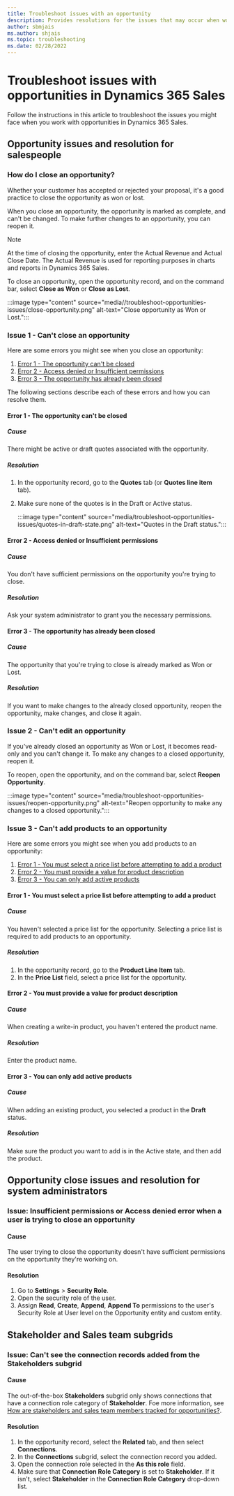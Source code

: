 ```yaml
---
title: Troubleshoot issues with an opportunity
description: Provides resolutions for the issues that may occur when working with opportunities in Dynamics 365 Sales.
author: sbmjais
ms.author: shjais
ms.topic: troubleshooting
ms.date: 02/28/2022
---
```


# Troubleshoot issues with opportunities in Dynamics 365 Sales

Follow the instructions in this article to troubleshoot the issues you might face when you work with opportunities in Dynamics 365 Sales.

## Opportunity issues and resolution for salespeople

### How do I close an opportunity?

Whether your customer has accepted or rejected your proposal, it's a good practice to close the opportunity as won or lost.

When you close an opportunity, the opportunity is marked as complete, and can't be changed. To make further changes to an opportunity, you can reopen it.

> [!NOTE]
> At the time of closing the opportunity, enter the Actual Revenue and Actual Close Date. The Actual Revenue is used for reporting purposes in charts and reports in Dynamics 365 Sales.

To close an opportunity, open the opportunity record, and on the command bar, select **Close as Won** or **Close as Lost**.

:::image type="content" source="media//troubleshoot-opportunities-issues/close-opportunity.png" alt-text="Close opportunity as Won or Lost.":::

### Issue 1 - Can't close an opportunity

Here are some errors you might see when you close an opportunity:

1. [Error 1 - The opportunity can't be closed](#error-1---the-opportunity-cant-be-closed)
2. [Error 2 - Access denied or Insufficient permissions](#error-2---access-denied-or-insufficient-permissions)
3. [Error 3 - The opportunity has already been closed](#error-3---the-opportunity-has-already-been-closed)

The following sections describe each of these errors and how you can resolve them.

#### Error 1 - The opportunity can't be closed

##### Cause

There might be active or draft quotes associated with the opportunity.

##### Resolution

1. In the opportunity record, go to the **Quotes** tab (or **Quotes line item** tab).
2. Make sure none of the quotes is in the Draft or Active status.

    :::image type="content" source="media/troubleshoot-opportunities-issues/quotes-in-draft-state.png" alt-text="Quotes in the Draft status.":::

#### Error 2 - Access denied or Insufficient permissions

##### Cause

You don't have sufficient permissions on the opportunity you're trying to close.

##### Resolution

Ask your system administrator to grant you the necessary permissions.

#### Error 3 - The opportunity has already been closed

##### Cause

The opportunity that you're trying to close is already marked as Won or Lost.

##### Resolution

If you want to make changes to the already closed opportunity, reopen the opportunity, make changes, and close it again.

### Issue 2 - Can't edit an opportunity

If you've already closed an opportunity as Won or Lost, it becomes read-only and you can't change it. To make any changes to a closed opportunity, reopen it.

To reopen, open the opportunity, and on the command bar, select **Reopen Opportunity**.

:::image type="content" source="media/troubleshoot-opportunities-issues/reopen-opportunity.png" alt-text="Reopen opportunity to make any changes to a closed opportunity.":::

### Issue 3 - Can't add products to an opportunity

Here are some errors you might see when you add products to an opportunity:

1. [Error 1 - You must select a price list before attempting to add a product](#error-1---you-must-select-a-price-list-before-attempting-to-add-a-product)
2. [Error 2 - You must provide a value for product description](#error-2---you-must-provide-a-value-for-product-description)
3. [Error 3 - You can only add active products](#error-3---you-can-only-add-active-products)

#### Error 1 - You must select a price list before attempting to add a product

##### Cause

You haven't selected a price list for the opportunity. Selecting a price list is required to add products to an opportunity.

##### Resolution

1. In the opportunity record, go to the **Product Line Item** tab.
2. In the **Price List** field, select a price list for the opportunity.

#### Error 2 - You must provide a value for product description

##### Cause

When creating a write-in product, you haven't entered the product name.

##### Resolution

Enter the product name.

#### Error 3 - You can only add active products

##### Cause

When adding an existing product, you selected a product in the **Draft** status.

##### Resolution

Make sure the product you want to add is in the Active state, and then add the product.

## Opportunity close issues and resolution for system administrators

### Issue: Insufficient permissions or Access denied error when a user is trying to close an opportunity

#### Cause

The user trying to close the opportunity doesn't have sufficient permissions on the opportunity they're working on.

#### Resolution

1. Go to **Settings** > **Security Role**.
2. Open the security role of the user.
3. Assign **Read**, **Create**, **Append**, **Append To** permissions to the user's Security Role at User level on the Opportunity entity and custom entity.

## Stakeholder and Sales team subgrids

### Issue: Can't see the connection records added from the Stakeholders subgrid

#### Cause

The out-of-the-box **Stakeholders** subgrid only shows connections that have a connection role category of **Stakeholder**. Foe more information, see [How are stakeholders and sales team members tracked for opportunities?](/dynamics365/sales/stakeholders-sales-team-members).

#### Resolution

1. In the opportunity record, select the **Related** tab, and then select **Connections**.
2. In the **Connections** subgrid, select the connection record you added.
3. Open the connection role selected in the **As this role** field.
4. Make sure that **Connection Role Category** is set to **Stakeholder**. If it isn't, select **Stakeholder** in the **Connection Role Category** drop-down list.
